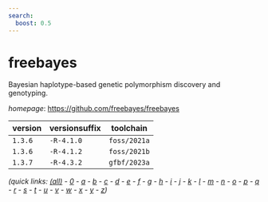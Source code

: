 ```yaml
---
search:
  boost: 0.5
---
```

# freebayes

Bayesian haplotype-based genetic polymorphism discovery and genotyping.

*homepage*: <https://github.com/freebayes/freebayes>

version | versionsuffix | toolchain
--------|---------------|----------
``1.3.6`` | ``-R-4.1.0`` | ``foss/2021a``
``1.3.6`` | ``-R-4.1.2`` | ``foss/2021b``
``1.3.7`` | ``-R-4.3.2`` | ``gfbf/2023a``


*(quick links: [(all)](../index.md) - [0](../0/index.md) - [a](../a/index.md) - [b](../b/index.md) - [c](../c/index.md) - [d](../d/index.md) - [e](../e/index.md) - [f](../f/index.md) - [g](../g/index.md) - [h](../h/index.md) - [i](../i/index.md) - [j](../j/index.md) - [k](../k/index.md) - [l](../l/index.md) - [m](../m/index.md) - [n](../n/index.md) - [o](../o/index.md) - [p](../p/index.md) - [q](../q/index.md) - [r](../r/index.md) - [s](../s/index.md) - [t](../t/index.md) - [u](../u/index.md) - [v](../v/index.md) - [w](../w/index.md) - [x](../x/index.md) - [y](../y/index.md) - [z](../z/index.md))*

